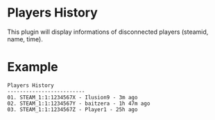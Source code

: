 # Players History
This plugin will display informations of disconnected players (steamid, name, time).

# Example
```
Players History
-------------------------
01. STEAM_1:1:1234567X - Ilusion9 - 3m ago
02. STEAM_1:1:1234567Y - baitzera - 1h 47m ago
03. STEAM_1:1:1234567Z - Player1 - 25h ago
```

